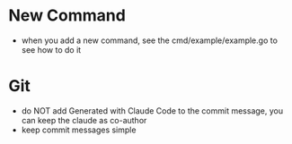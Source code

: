 # New Command
- when you add a new command, see the cmd/example/example.go to see how to do it

# Git
- do NOT add Generated with Claude Code to the commit message, you can keep the claude as co-author
- keep commit messages simple
